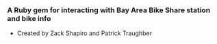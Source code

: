 ### A Ruby gem for interacting with Bay Area Bike Share station and bike info

* Created by Zack Shapiro and Patrick Traughber